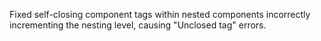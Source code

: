 Fixed self-closing component tags within nested components incorrectly incrementing the nesting level, causing "Unclosed tag" errors.
